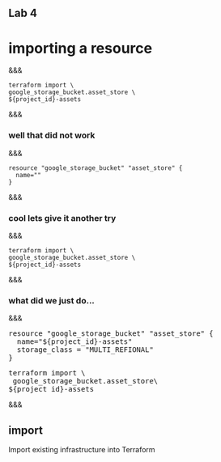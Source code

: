 <!-- .slide: data-background="#01b564" -->
## Lab 4
# importing a resource

&&&

```
terraform import \
google_storage_bucket.asset_store \
${project_id}-assets
```
&&&
### well that did not work
&&&
```
resource "google_storage_bucket" "asset_store" {
  name=""
}
```
&&&
### cool lets give it another try
&&&

```
terraform import \
google_storage_bucket.asset_store \
${project_id}-assets
```
&&&
### what did we just do...
&&&

<pre>
resource <span class="fragment highlight-current-green" data-fragment-index="3">"google_storage_bucket"</span> <span class="fragment highlight-current-green" data-fragment-index="4">"asset_store"</span> {
  name=<span class="fragment highlight-current-green" data-fragment-index="5">"${project_id}-assets"</span>
  storage_class = "MULTI_REFIONAL"
}
</pre>

<pre>
terraform import \
<span class="fragment highlight-current-green" data-fragment-index="1"> <span class="fragment highlight-current-green" data-fragment-index="3">google_storage_bucket</span>.<span class="fragment highlight-current-green" data-fragment-index="4">asset_store</span></span>\
<span class="fragment highlight-current-green" data-fragment-index="2"><span class="fragment highlight-current-green" data-fragment-index="5">${project_id}-assets</span></span>
</pre>
&&&

## import
 Import existing infrastructure into Terraform<!-- .element: class="fragment" -->
